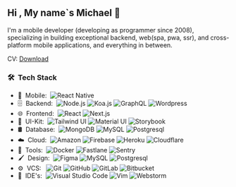 
<h2> Hi , My name`s Michael 👋</h2>

I'm a mobile developer (developing as programmer since 2008), specializing in building exceptional backend, web(spa, pwa, ssr), and cross-platform mobile applications, and everything in between.

CV: [Download](https://drive.google.com/file/d/1qIJsFz2jf_zQ2K80nhEsHprZpTax992b/view?usp=share_link)

<h3> 🛠 &nbsp;Tech Stack</h3>

- 📱 &nbsp;Mobile:&nbsp;
  ![React Native](https://img.shields.io/badge/React%20Native-4%20yr.-green?labelColor=0A1A2F&logo=React)
- 🗄 &nbsp;Backend:&nbsp;
  ![Node.js](https://img.shields.io/badge/Node.js-2%20yr.-green?labelColor=0A1A2F&logo=node.js)
  ![Koa.js](https://img.shields.io/badge/Koa.js-2%20yr.-green?labelColor=0A1A2F&logo=koa)
  ![GraphQL](https://img.shields.io/badge/GraphQL-1.5%20yr.-green?labelColor=0A1A2F&logo=GraphQL&logoColor=da0093)
  ![Wordpress](https://img.shields.io/badge/Wordpress-2%20yr.-green?labelColor=0A1A2F&logo=GraphQL&logoColor=0073aa)
- 🌐 &nbsp;Frontend:&nbsp;
  ![React](https://img.shields.io/badge/React-3%20yr.-green?labelColor=0A1A2F&logo=React)
  ![Next.js](https://img.shields.io/badge/Next.js-2%20yr.-green?labelColor=0A1A2F&logo=next.js)
- 💎 &nbsp;UI-Kit:&nbsp;
  ![Tailwind UI](https://img.shields.io/badge/-Tailwind%20UI-0A1A2F?style=flat&logo=tailwindcss)
  ![Material UI](https://img.shields.io/badge/-Material%20UI-0A1A2F?style=flat&logo=mui)
  ![Storybook](https://img.shields.io/badge/-Storybook-0A1A2F?style=flat&logo=storybook)
- 🛢 &nbsp;Database:&nbsp;
  ![MongoDB](https://img.shields.io/badge/-MongoDB-0A1A2F?style=flat&logo=mongodb)
  ![MySQL](https://img.shields.io/badge/-MySQL-0A1A2F?style=flat&logo=mysql&logoColor=00d8fd)
  ![Postgresql](https://img.shields.io/badge/-Postgresql-0A1A2F?style=flat&logo=postgresql)
- ☁️ &nbsp;Cloud:&nbsp;
  ![Amazon](https://img.shields.io/badge/-Amazon-0A1A2F?style=flat&logo=amazon)
  ![Firebase](https://img.shields.io/badge/-Firebase-0A1A2F?style=flat&logo=firebase)
  ![Heroku](https://img.shields.io/badge/-Heroku-0A1A2F?style=flat&logo=heroku)
  ![Cloudflare](https://img.shields.io/badge/-Cloudflare-0A1A2F?style=flat&logo=cloudflare)
- 🧰 &nbsp;Tools:&nbsp;
  ![Docker](https://img.shields.io/badge/-Docker-0A1A2F?style=flat&logo=docker)
  ![Fastlane](https://img.shields.io/badge/-Fastlane-0A1A2F?style=flat&logo=fastlane)
  ![Sentry](https://img.shields.io/badge/-Sentry-0A1A2F?style=flat&logo=sentry)
- 🖌️ &nbsp;Design:&nbsp;
  ![Figma](https://img.shields.io/badge/-Figma-0A1A2F?style=flat&logo=figma)
  ![MySQL](https://img.shields.io/badge/-Miro-0A1A2F?style=flat&logo=miro)
  ![Postgresql](https://img.shields.io/badge/-Sketch-0A1A2F?style=flat&logo=sketch)
- ⚙️ &nbsp;VCS: &nbsp;
  ![Git](https://img.shields.io/badge/-Git-0A1A2F?style=flat&logo=git)
  ![GitHub](https://img.shields.io/badge/-GitHub-0A1A2F?style=flat&logo=github)
  ![GitLab](https://img.shields.io/badge/-GitLab-0A1A2F?style=flat&logo=gitlab)
  ![Bitbucket](https://img.shields.io/badge/-Bitbucket-0A1A2F?style=flat&logo=bitbucket&logoColor=0052cc)
- 🔧 &nbsp;IDE's:&nbsp;
  ![Visual Studio Code](https://img.shields.io/badge/-Visual%20Studio%20Code-0A1A2F?style=flat&logo=visual-studio-code&logoColor=007ACC)
  ![Vim](https://img.shields.io/badge/-Vim-0A1A2F?style=flat&logo=vim&logoColor=007ACC)
  ![Webstorm](https://img.shields.io/badge/-WebStorm-0A1A2F?style=flat&logo=webstorm)
